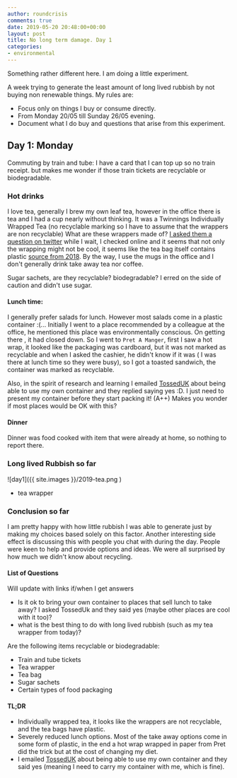 ```yaml
---
author: roundcrisis
comments: true
date: 2019-05-20 20:48:00+00:00
layout: post
title: No long term damage. Day 1
categories:
- environmental
---
```


Something rather different here. I am doing a little experiment.

A week trying to generate the least amount of long lived rubbish by not buying non renewable things. My rules are:

* Focus only on things I buy or consume directly.
* From Monday 20/05 till Sunday 26/05 evening.
* Document what I do buy and questions that arise from this experiment.

## Day 1: Monday

Commuting by train and tube: I have a card that I can top up so no train receipt. but makes me wonder if those train tickets are recyclable or 
biodegradable.

### Hot drinks

I love tea, generally I brew my own leaf tea, however in the office there is tea and I had a cup nearly without thinking. It was a 
Twinnings Individually Wrapped Tea (no recyclable marking so I have to assume that the wrappers are non recyclable)
What are these wrappers made of? [I asked them a question on twitter](https://twitter.com/silverSpoon/status/1130539990180605953) while I
wait, I checked online and it seems that not only the wrapping might not be cool, it seems like the tea bag itself contains plastic [source from 2018](https://moralfibres.co.uk/is-there-plastic-in-your-tea/).
By the way, I use the mugs in the office and I don't generally drink take away tea nor coffee.

Sugar sachets, are they recyclable? biodegradable?  I erred on the side of caution and didn't use sugar.

#### Lunch time:

I generally prefer salads for lunch. However most salads come in a plastic container :(... Initially I went to a place recommended by a colleague at the office, he mentioned this place was environmentally conscious.  On getting there , it had closed down.
So I went to `Pret A Manger`,  first I saw a hot wrap, it looked like the packaging was cardboard,  but it was not marked as recyclable and when I asked the cashier, he didn't know if it was ( I was there at lunch time so they were  busy), so I got a toasted sandwich, the container was marked as recyclable.

Also, in the spirit of research and learning I emailed [TossedUK](https://tosseduk.com/) about being able to use my own container
and they replied saying  yes :D. I just need to present my container before they start packing it! (A++) 
Makes you wonder if most places would be OK with this?

#### Dinner

Dinner was food cooked with item that were already at home, so nothing to report there.

### Long lived Rubbish so far

![day1]({{ site.images }}/2019-tea.png )

* tea wrapper

### Conclusion so far

I am pretty happy with how little rubbish I was able to generate just by making my choices based solely on this factor. Another
interesting side effect is discussing this with people you chat with during the day. People were keen to help and provide options 
and ideas. We were all surprised by how much we didn't know about recycling.

#### List of Questions

Will update with links if/when I get answers

* Is it ok to bring your own container to places that sell lunch to take away? I asked TossedUk and they said yes (maybe other places are cool with it too)?
* what is the best thing to do with long lived rubbish (such as my tea wrapper from today)?

Are the following items recyclable or biodegradable:

* Train and tube tickets
* Tea wrapper
* Tea bag
* Sugar sachets
* Certain types of food packaging

#### TL;DR

* Individually wrapped tea, it looks like the wrappers are not recyclable, and the tea bags have plastic.
* Severely reduced lunch options. Most of the take away options come in some form of plastic, in the end a hot wrap wrapped in paper from Pret did the trick but at the cost of changing my diet.
* I emailed [TossedUK](https://tosseduk.com/) about being able to use my own container and they said yes (meaning I need to carry my container with me, which is fine).